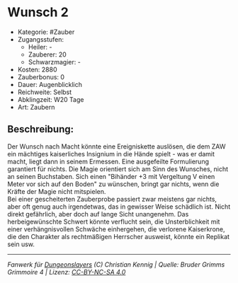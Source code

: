 # Wunsch 2  
- Kategorie: #Zauber  
- Zugangsstufen:  
  - Heiler: -  
  - Zauberer: 20  
  - Schwarzmagier: -  
- Kosten: 2880  
- Zauberbonus: 0  
- Dauer: Augenblicklich  
- Reichweite: Selbst  
- Abklingzeit: W20 Tage  
- Art: Zaubern     

## Beschreibung:
Der Wunsch nach Macht könnte eine Ereigniskette auslösen, die dem ZAW ein mächtiges kaiserliches Insignium in die Hände spielt - was er damit macht, liegt dann in seinem Ermessen. Eine ausgefeilte Formulierung garantiert für nichts. Die Magie orientiert sich am Sinn des Wunsches, nicht an seinen Buchstaben. Sich einen "Bihänder +3 mit Vergeltung V einen Meter vor sich auf den Boden" zu wünschen, bringt gar nichts, wenn die Kräfte der Magie nicht mitspielen.<br>Bei einer gescheiterten Zauberprobe passiert zwar meistens gar nichts, aber oft genug auch irgendetwas, das in gewisser Weise schädlich ist. Nicht direkt gefährlich, aber doch auf lange Sicht unangenehm. Das herbeigewünschte Schwert könnte verflucht sein, die Unsterblichkeit mit einer verhängnisvollen Schwäche einhergehen, die verlorene Kaiserkrone, die den Charakter als rechtmäßigen Herrscher ausweist, könnte ein Replikat sein usw.


___
*Fanwerk für [Dungeonslayers](https://www.dungeonslayers.net/) (C) Christian Kennig | Quelle: Bruder Grimms Grimmoire 4 | Lizenz: [CC-BY-NC-SA 4.0](https://creativecommons.org/licenses/by-nc-sa/4.0/deed.de)*